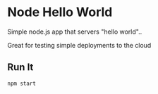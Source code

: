 # Node Hello World

Simple node.js app that servers "hello world"..

Great for testing simple deployments to the cloud

## Run It

`npm start`

